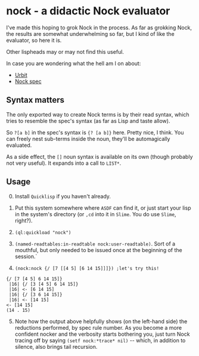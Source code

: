 nock - a didactic Nock evaluator
================================

I've made this hoping to grok Nock in the process.  As far as grokking
Nock, the results are somewhat underwhelming so far, but I kind of
like the evaluator, so here it is.

Other lispheads may or may not find this useful.

In case you are wondering what the hell am I on about:

* [Urbit](http://www.urbit.org/)
* [Nock spec](http://www.urbit.org/2013/08/22/Chapter-2-nock.html)

Syntax matters
--------------

The only exported way to create Nock terms is by their read syntax,
which tries to resemble the spec's syntax (as far as Lisp and taste
allow).

So `?[a b]` in the spec's syntax is `{? [a b]}` here.  Pretty nice, I
think.  You can freely nest sub-terms inside the noun, they'll be
automagically evaluated.

As a side effect, the `[]` noun syntax is available on its own (though
probably not very useful).  It expands into a call to `LIST*`.

Usage
-----

0. Install `Quicklisp` if you haven't already.

1. Put this system somewhere where `ASDF` can find it, or just start
your lisp in the system's directory (or `,cd` into it in `Slime`.  You
do use `Slime`, right?).

2. `(ql:quickload "nock")`

3. `(named-readtables:in-readtable nock:user-readtable)`.  Sort of a
mouthful, but only needed to be issued once at the beginning of the
session.`

4. `(nock:nock {/ [7 [[4 5] [6 14 15]]]}) ;let's try this!`
```
{/ [7 [4 5] 6 14 15]}
 |16| {/ [3 [4 5] 6 14 15]}
 |16| <- [6 14 15]
 |16| {/ [3 6 14 15]}
 |16| <- [14 15]
<- [14 15]
(14 . 15)
```

5. Note how the output above helpfully shows (on the left-hand side)
the reductions performed, by spec rule number.  As you become a more
confident nocker and the verbosity starts bothering you, just turn
Nock tracing off by saying `(setf nock:*trace* nil)` -- which, in
addition to silence, also brings tail recursion.
